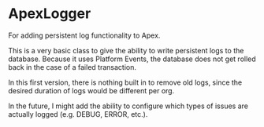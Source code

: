 # ApexLogger
For adding persistent log functionality to Apex.

This is a very basic class to give the ability to write persistent logs to the database. Because it uses Platform Events, the database does not get rolled back in the case of a failed transaction.

In this first version, there is nothing built in to remove old logs, since the desired duration of logs would be different per org.

In the future, I might add the ability to configure which types of issues are actually logged (e.g. DEBUG, ERROR, etc.).
